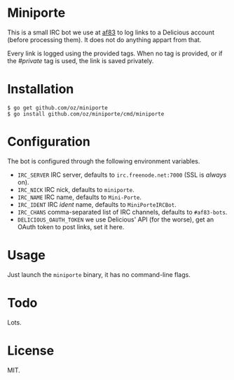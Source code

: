 # Miniporte

This is a small IRC bot we use at [af83](http://af83.com) to log links to a
Delicious account (before processing them).  It does not do anything appart
from that.

Every link is logged using the provided tags. When no tag is provided, or if
the *#private* tag is used, the link is saved privately.

# Installation

```
$ go get github.com/oz/miniporte
$ go install github.com/oz/miniporte/cmd/miniporte
```

# Configuration

The bot is configured through the following environment variables.

- `IRC_SERVER` IRC server, defaults to `irc.freenode.net:7000` (SSL is
  *always* on).
- `IRC_NICK` IRC nick, defaults to `miniporte`.
- `IRC_NAME` IRC name, defaults to `Mini-Porte`.
- `IRC_IDENT` IRC *ident* name, defaults to `MiniPorteIRCBot`.
- `IRC_CHANS` comma-separated list of IRC channels, defaults to
  `#af83-bots`.
- `DELICIOUS_OAUTH_TOKEN` we use Delicious' API (for the worse), get an
  OAuth token to post links, set it here.

# Usage

Just launch the `miniporte` binary, it has no command-line flags.

# Todo

Lots.

# License

MIT.
